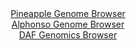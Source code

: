 <div id="Pineapple_Genome_Browser" align="center">
  <a href="https://igv.org/app/?sessionURL=blob:zZJdb5swGEb_i6VWm0TAhhACUjWlTdNW3VKFlqZNVSEDhrgFm9rOV6P8972rNu1mlZqLTZMQH68Mfp7D2aIlU5pLgSLk2sS3CUEW0nO5uqZNW7MxbZhGUUlrzSykWMkUEzlD0RaVVBuaxF_hzbkxrY4ch5u201BRSVt7Nm3oqxR0pe1cNs6JrGuaSUWNVNo5VnQpHV4tOyuW0ba1YW_P9p2CGurQup1LoaXTMlGlK_he.muUVkzIhqXNojb8LUAKeSBjYZf0y2B6PchzpvUl21wUR4PLi8Gtd5rMznons.TqfJr0pofXvBLULBQ7Gssko8_z.Ob2nsi8uJqc1xvlD88WUh94w8PTdcsV00ckIH0vIAR3AQwXBVv_T53h4Hv2zqYvB.6xeKpmJzcH7mj2ROA8ScIRXJK7QXN.g9_pv7NQLfMF.IDyuQoigi0P9yzf7XV.3JK.hXEIlJTkKHp4tJBRNH.G5Q9bZDYtWIM0e1m8CWQhqQqmUNQJMQ5IGLp.N.jiMCQ7a4sWqv57iEdJHAbYHbhuLy15bUDpItWi1TYVwl7mpV297smUxv3uHVDFlWnXsa6JmoxewzCPg3ly_65NsPnbj4SqH8n0T_z7SBDbZPtKdzyc3OW8_60fXwzHbNIFVpvnsW4v17Nk9UdAPtTdD04pVUMNrIcJPP40bkkVp8LAYMk1z3jNzWYKHOUKRcT1QFyUy1qCiUhV2SdsYYv4.PNvQb3d4.47">Pineapple Genome Browser</a>
</div>
<div id="Alphonso_Genome_Browser" align="center">
  <a href="https://igv.org/app/?sessionURL=blob:zZJ_a6MwHMbfS2DjDqwmOrUK43Bt96vbytbzChtDokabu5i4JNW1pe992bjj_rnB.scdB4LmSzTP8_GzBR2RigoOYuDayLcRAhZQS9HPcdMycoMbokBcYaaIBSSpiCS8ICDeggorjdO7K_PmUutWxY5DdTtoMK.FrTwbN3gjOO6VXYjGGQnGcC4k1kIq50TiTji07gY9yXHb2uZsz_adEmvsYNYuBVfCaQmvs958L_s1ymrCRUOyZsU0fQuQmTwmY2lX.EuymCdFQZSakvVFeZxML5Jv3iS9PwtG9.nsfJEGi8M5rTnWK0mOwztfjjbnl5thdToeorKjwyi_vPJqmB5448PJc0slUccoREMvRDB6BUN5SZ7_p87monv2PhqX87Pz2bwL..tZfh.iySpg09H32YF7Onmn.c4CTBQrYwIoljKMEbQ8GFi.GwxeH9HQgjAyfKSgIH54tICWuPhhtj9sgV63xhegyNPqTR0LCFkSCeJBBGGIosj1j8IjGEVoZ23BSrK_B_c0vYtC6CauG2QVZdrIXGaKt8rGnNtdUdn1Zl.aXxNy9UzTa0NPzEZlbu7z9Q0bjslTu6jfNckc__YTTdmPpPon7n0kiK3zfYU7cE_G_rR5SqZNvehuDaBRH7FgulT.LDGr2z9Cck3l_QBVQjZYm_1mYpY_veuwpJhrM.ioojllVK8XhqXoQYxcz.gLCsGE8RHIOv8ELWghH37.ram3e9y9AA--">Alphonso Genome Browser</a>
</div>


<div id="DAF_Genomics_Browser" align="center">
  <a href="https://igv.org/app/?sessionURL=blob:tZHtatswFIbvRbD.sh1LduLYEIbp2s5ttrXJ3GwpJSjycazWslxJXtKG3PuE1zHYKGPQgSQkzsf76jx79A2U5rJBCSIeHnoYIwfpSm7nVLQ1fKQCNEpKWmtwkIISFDQMULJHJdWG5rOprayMaXUyGBS0dDfQSMGZ9nTg0dbVsjMV2FSXeFTQJ9nQrfaYFDbZ0AGt20o2Wg4oY6C16w9aaDarLbXHz9iqbwkr0dWG96ora8IaK7ySWre8KWD3FyP_Qdku_jZdzNO._gIes2KSXmTpdXCSL89Gx8v80_tFPloczfmmoaZTMPkAZ1O8IcNLcn.9LK9m6u54t2zFeRZevQneHZ3sWq5AT3CEx0GEfRKig4NqyTqLALFK4QSHTkTGDglD9_kaDEd2BkpylNzcOsgoyu5t.s0emcfWgkIaHrqemYOkKkChxI19P8JxTIZhFPpxjA_OHnWqfmWSp_ksjnySEjLy1lRY_ZLX_fis0J_B18L4W2e7_xWTMXcB0edfTrOvdTf9nE3HY72eBYyv2QuYHPTit0qpBDU29OP5DIXWVk1AY35RCQ63h.8-">DAF Genomics Browser</a>
</div>
